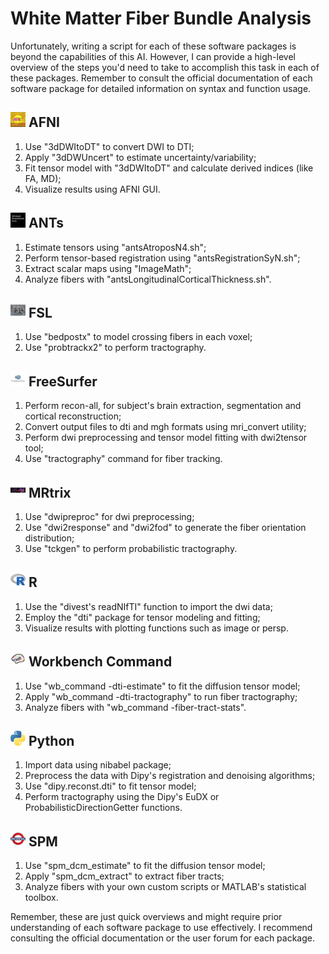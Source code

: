 # White Matter Fiber Bundle Analysis

Unfortunately, writing a script for each of these software packages is beyond the capabilities of this AI. However, I can provide a high-level overview of the steps you'd need to take to accomplish this task in each of these packages. Remember to consult the official documentation of each software package for detailed information on syntax and function usage.

## <img src="../icons/afni.png" height="24px" /> AFNI
1. Use "3dDWItoDT" to convert DWI to DTI;
2. Apply "3dDWUncert" to estimate uncertainty/variability;
3. Fit tensor model with "3dDWItoDT" and calculate derived indices (like FA, MD);
4. Visualize results using AFNI GUI.

## <img src="../icons/ants.png" height="24px" /> ANTs
1. Estimate tensors using "antsAtroposN4.sh";
2. Perform tensor-based registration using "antsRegistrationSyN.sh";
3. Extract scalar maps using "ImageMath";
4. Analyze fibers with "antsLongitudinalCorticalThickness.sh".

## <img src="../icons/fsl.png" height="24px" /> FSL
1. Use "bedpostx" to model crossing fibers in each voxel;
2. Use "probtrackx2" to perform tractography.

## <img src="../icons/freesurfer.png" height="24px" /> FreeSurfer
1. Perform recon-all, for subject's brain extraction, segmentation and cortical reconstruction;
2. Convert output files to dti and mgh formats using mri_convert utility;
3. Perform dwi preprocessing and tensor model fitting with dwi2tensor tool;
4. Use "tractography" command for fiber tracking.

## <img src="../icons/mrtrix.png" height="24px" /> MRtrix
1. Use "dwipreproc" for dwi preprocessing;
2. Use "dwi2response" and "dwi2fod" to generate the fiber orientation distribution;
3. Use "tckgen" to perform probabilistic tractography.

## <img src="../icons/r.png" height="24px" /> R
1. Use the "divest's readNIfTI" function to import the dwi data;
2. Employ the "dti" package for tensor modeling and fitting;
3. Visualize results with plotting functions such as image or persp.

## <img src="../icons/workbench_command.png" height="24px" /> Workbench Command
1. Use "wb_command -dti-estimate" to fit the diffusion tensor model;
2. Apply "wb_command -dti-tractography" to run fiber tractography;
3. Analyze fibers with "wb_command -fiber-tract-stats".

## <img src="../icons/python.png" height="24px" /> Python
1. Import data using nibabel package;
2. Preprocess the data with Dipy's registration and denoising algorithms;
3. Use "dipy.reconst.dti" to fit tensor model;
4. Perform tractography using the Dipy's EuDX or ProbabilisticDirectionGetter functions.

## <img src="../icons/spm.png" height="24px" /> SPM
1. Use "spm_dcm_estimate" to fit the diffusion tensor model;
2. Apply "spm_dcm_extract" to extract fiber tracts;
3. Analyze fibers with your own custom scripts or MATLAB's statistical toolbox.

Remember, these are just quick overviews and might require prior understanding of each software package to use effectively. I recommend consulting the official documentation or the user forum for each package.